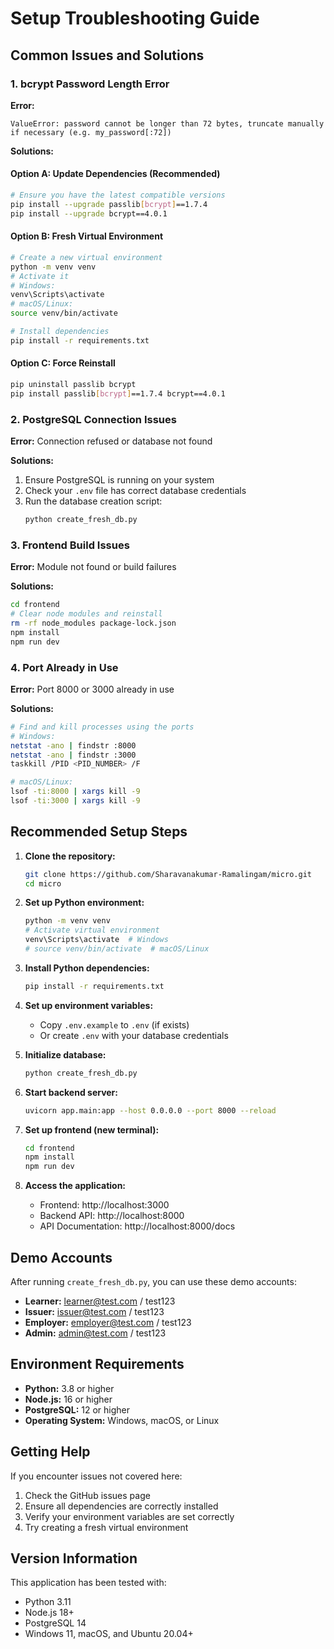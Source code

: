 # Setup Troubleshooting Guide

## Common Issues and Solutions

### 1. bcrypt Password Length Error

**Error:**
```
ValueError: password cannot be longer than 72 bytes, truncate manually if necessary (e.g. my_password[:72])
```

**Solutions:**

#### Option A: Update Dependencies (Recommended)
```bash
# Ensure you have the latest compatible versions
pip install --upgrade passlib[bcrypt]==1.7.4
pip install --upgrade bcrypt==4.0.1
```

#### Option B: Fresh Virtual Environment
```bash
# Create a new virtual environment
python -m venv venv
# Activate it
# Windows:
venv\Scripts\activate
# macOS/Linux:
source venv/bin/activate

# Install dependencies
pip install -r requirements.txt
```

#### Option C: Force Reinstall
```bash
pip uninstall passlib bcrypt
pip install passlib[bcrypt]==1.7.4 bcrypt==4.0.1
```

### 2. PostgreSQL Connection Issues

**Error:** Connection refused or database not found

**Solutions:**
1. Ensure PostgreSQL is running on your system
2. Check your `.env` file has correct database credentials
3. Run the database creation script:
   ```bash
   python create_fresh_db.py
   ```

### 3. Frontend Build Issues

**Error:** Module not found or build failures

**Solutions:**
```bash
cd frontend
# Clear node modules and reinstall
rm -rf node_modules package-lock.json
npm install
npm run dev
```

### 4. Port Already in Use

**Error:** Port 8000 or 3000 already in use

**Solutions:**
```bash
# Find and kill processes using the ports
# Windows:
netstat -ano | findstr :8000
netstat -ano | findstr :3000
taskkill /PID <PID_NUMBER> /F

# macOS/Linux:
lsof -ti:8000 | xargs kill -9
lsof -ti:3000 | xargs kill -9
```

## Recommended Setup Steps

1. **Clone the repository:**
   ```bash
   git clone https://github.com/Sharavanakumar-Ramalingam/micro.git
   cd micro
   ```

2. **Set up Python environment:**
   ```bash
   python -m venv venv
   # Activate virtual environment
   venv\Scripts\activate  # Windows
   # source venv/bin/activate  # macOS/Linux
   ```

3. **Install Python dependencies:**
   ```bash
   pip install -r requirements.txt
   ```

4. **Set up environment variables:**
   - Copy `.env.example` to `.env` (if exists)
   - Or create `.env` with your database credentials

5. **Initialize database:**
   ```bash
   python create_fresh_db.py
   ```

6. **Start backend server:**
   ```bash
   uvicorn app.main:app --host 0.0.0.0 --port 8000 --reload
   ```

7. **Set up frontend (new terminal):**
   ```bash
   cd frontend
   npm install
   npm run dev
   ```

8. **Access the application:**
   - Frontend: http://localhost:3000
   - Backend API: http://localhost:8000
   - API Documentation: http://localhost:8000/docs

## Demo Accounts

After running `create_fresh_db.py`, you can use these demo accounts:

- **Learner:** learner@test.com / test123
- **Issuer:** issuer@test.com / test123
- **Employer:** employer@test.com / test123
- **Admin:** admin@test.com / test123

## Environment Requirements

- **Python:** 3.8 or higher
- **Node.js:** 16 or higher
- **PostgreSQL:** 12 or higher
- **Operating System:** Windows, macOS, or Linux

## Getting Help

If you encounter issues not covered here:

1. Check the GitHub issues page
2. Ensure all dependencies are correctly installed
3. Verify your environment variables are set correctly
4. Try creating a fresh virtual environment

## Version Information

This application has been tested with:
- Python 3.11
- Node.js 18+
- PostgreSQL 14
- Windows 11, macOS, and Ubuntu 20.04+